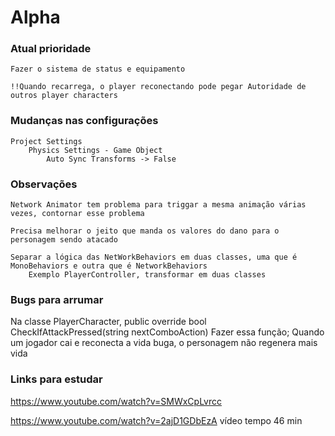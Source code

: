 # Alpha

### Atual prioridade
    Fazer o sistema de status e equipamento

    !!Quando recarrega, o player reconectando pode pegar Autoridade de outros player characters

### Mudanças nas configurações
    Project Settings
        Physics Settings - Game Object
            Auto Sync Transforms -> False

### Observações

    Network Animator tem problema para triggar a mesma animação várias vezes, contornar esse problema

    Precisa melhorar o jeito que manda os valores do dano para o personagem sendo atacado

    Separar a lógica das NetWorkBehaviors em duas classes, uma que é MonoBehaviors e outra que é NetworkBehaviors
        Exemplo PlayerController, transformar em duas classes
    

### Bugs para arrumar

Na classe PlayerCharacter, 
public override bool CheckIfAttackPressed(string nextComboAction)
Fazer essa função;
Quando um jogador cai e reconecta a vida buga, o personagem não regenera mais vida


### Links para estudar
https://www.youtube.com/watch?v=SMWxCpLvrcc

https://www.youtube.com/watch?v=2ajD1GDbEzA vídeo tempo 46 min